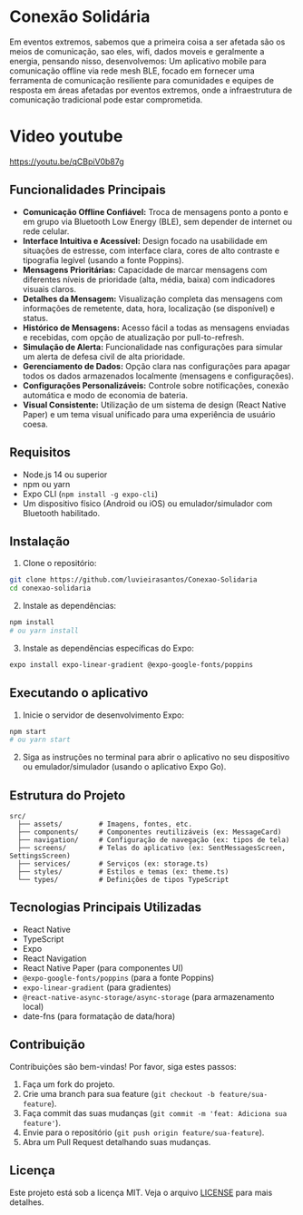# Conexão Solidária

Em eventos extremos, sabemos que a primeira coisa a ser afetada são os meios de comunicação, sao eles, wifi, dados moveis e geralmente a energia, pensando nisso, desenvolvemos:
Um aplicativo mobile para comunicação offline via rede mesh BLE, focado em fornecer uma ferramenta de comunicação resiliente para comunidades e equipes de resposta em áreas afetadas por eventos extremos, onde a infraestrutura de comunicação tradicional pode estar comprometida.

# Video youtube

https://youtu.be/qCBpiV0b87g

## Funcionalidades Principais

- **Comunicação Offline Confiável:** Troca de mensagens ponto a ponto e em grupo via Bluetooth Low Energy (BLE), sem depender de internet ou rede celular.
- **Interface Intuitiva e Acessível:** Design focado na usabilidade em situações de estresse, com interface clara, cores de alto contraste e tipografia legível (usando a fonte Poppins).
- **Mensagens Prioritárias:** Capacidade de marcar mensagens com diferentes níveis de prioridade (alta, média, baixa) com indicadores visuais claros.
- **Detalhes da Mensagem:** Visualização completa das mensagens com informações de remetente, data, hora, localização (se disponível) e status.
- **Histórico de Mensagens:** Acesso fácil a todas as mensagens enviadas e recebidas, com opção de atualização por pull-to-refresh.
- **Simulação de Alerta:** Funcionalidade nas configurações para simular um alerta de defesa civil de alta prioridade.
- **Gerenciamento de Dados:** Opção clara nas configurações para apagar todos os dados armazenados localmente (mensagens e configurações).
- **Configurações Personalizáveis:** Controle sobre notificações, conexão automática e modo de economia de bateria.
- **Visual Consistente:** Utilização de um sistema de design (React Native Paper) e um tema visual unificado para uma experiência de usuário coesa.

## Requisitos

- Node.js 14 ou superior
- npm ou yarn
- Expo CLI (`npm install -g expo-cli`)
- Um dispositivo físico (Android ou iOS) ou emulador/simulador com Bluetooth habilitado.

## Instalação

1. Clone o repositório:
```bash
git clone https://github.com/luvieirasantos/Conexao-Solidaria
cd conexao-solidaria
```

2. Instale as dependências:
```bash
npm install
# ou yarn install
```

3. Instale as dependências específicas do Expo:
```bash
expo install expo-linear-gradient @expo-google-fonts/poppins
```

## Executando o aplicativo

1. Inicie o servidor de desenvolvimento Expo:
```bash
npm start
# ou yarn start
```

2. Siga as instruções no terminal para abrir o aplicativo no seu dispositivo ou emulador/simulador (usando o aplicativo Expo Go).

## Estrutura do Projeto

```
src/
  ├── assets/         # Imagens, fontes, etc.
  ├── components/     # Componentes reutilizáveis (ex: MessageCard)
  ├── navigation/     # Configuração de navegação (ex: tipos de tela)
  ├── screens/        # Telas do aplicativo (ex: SentMessagesScreen, SettingsScreen)
  ├── services/       # Serviços (ex: storage.ts)
  ├── styles/         # Estilos e temas (ex: theme.ts)
  └── types/          # Definições de tipos TypeScript
```

## Tecnologias Principais Utilizadas

- React Native
- TypeScript
- Expo
- React Navigation
- React Native Paper (para componentes UI)
- `@expo-google-fonts/poppins` (para a fonte Poppins)
- `expo-linear-gradient` (para gradientes)
- `@react-native-async-storage/async-storage` (para armazenamento local)
- date-fns (para formatação de data/hora)

## Contribuição

Contribuições são bem-vindas! Por favor, siga estes passos:

1. Faça um fork do projeto.
2. Crie uma branch para sua feature (`git checkout -b feature/sua-feature`).
3. Faça commit das suas mudanças (`git commit -m 'feat: Adiciona sua feature'`).
4. Envie para o repositório (`git push origin feature/sua-feature`).
5. Abra um Pull Request detalhando suas mudanças.

## Licença

Este projeto está sob a licença MIT. Veja o arquivo [LICENSE](LICENSE) para mais detalhes. 
